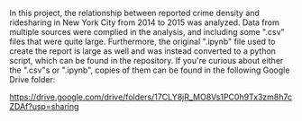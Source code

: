 In this project, the relationship between reported crime density and ridesharing in New York City from 2014 to 2015 was analyzed. Data from multiple sources were complied in the analysis, and including some ".csv" files that were quite large. Furthermore, the original ".ipynb" file used to create the report is large as well and was instead converted to a python script, which can be found in the repository. If you're curious about either the ".csv"s or ".ipynb", copies of them can be found in the following Google Drive folder:

https://drive.google.com/drive/folders/17CLY8jR_MO8Vs1PC0h9Tx3zm8h7cZDAf?usp=sharing
